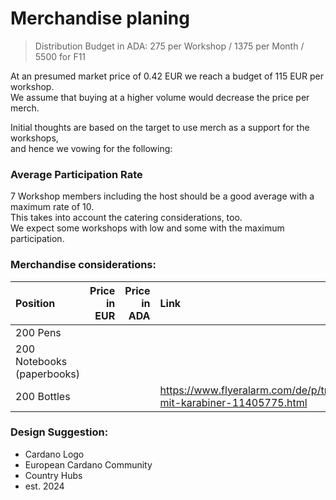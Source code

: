 # Merchandise planing 
> Distribution Budget in ADA: 275 per Workshop / 1375 per Month / 5500 for F11

At an presumed market price of 0.42 EUR we reach a budget of 115 EUR per workshop.  
We assume that buying at a higher volume would decrease the price per merch.  

Initial thoughts are based on the target to use merch as a support for the workshops,  
and hence we vowing for the following:

### Average Participation Rate

7 Workshop members including the host should be a good average with a maximum rate of 10.  
This takes into account the catering considerations, too.  
We expect some workshops with low and some with the maximum participation.  

### Merchandise considerations:

| Position | Price in EUR | Price in ADA | Link | 
|:----- | -----:|------:|:----- | 
| 200 Pens | |  | |
| 200 Notebooks (paperbooks)| |  | |
| 200 Bottles | | | https://www.flyeralarm.com/de/p/trinkflaschen-mit-karabiner-11405775.html |

### Design Suggestion: 

- Cardano Logo
- European Cardano Community
- Country Hubs
- est. 2024
